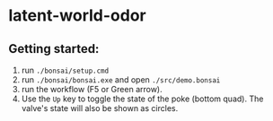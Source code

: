 # latent-world-odor

## Getting started:

  1. run `./bonsai/setup.cmd`
  2. run `./bonsai/bonsai.exe` and open `./src/demo.bonsai`
  3. run the workflow (F5 or Green arrow).
  4. Use the `Up` key to toggle the state of the poke (bottom quad). The valve's state will also be shown as circles.
  
